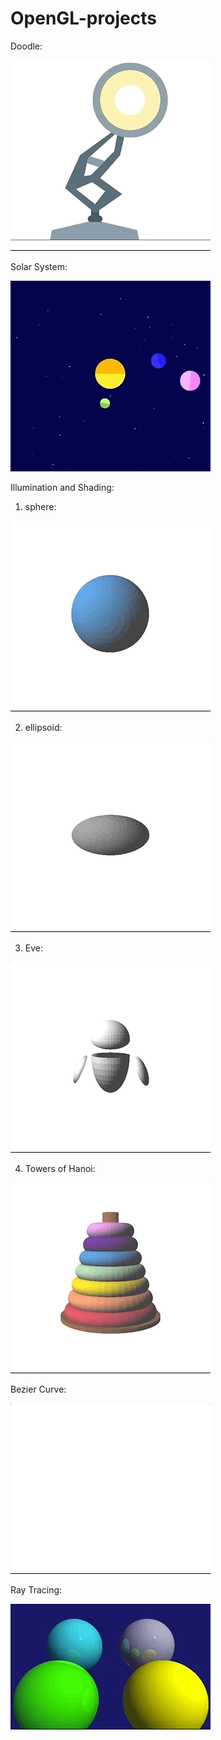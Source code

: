 # OpenGL-projects

Doodle:

![doodle](https://github.com/AnuKritiW/OpenGL-projects/blob/master/Doodle/doodle.gif)

Solar System:

![solarsystem](https://github.com/AnuKritiW/OpenGL-projects/blob/master/Solar-System-Animation/SolarSystem.gif)

Illumination and Shading:

1. sphere:

![sphere](https://github.com/AnuKritiW/OpenGL-projects/blob/master/Illumination-and-Shading/sphere.gif)

2. ellipsoid:

![ellipsoid](https://github.com/AnuKritiW/OpenGL-projects/blob/master/Illumination-and-Shading/ellipsoid.gif)

3. Eve:

![eve](https://github.com/AnuKritiW/OpenGL-projects/blob/master/Illumination-and-Shading/eve.gif)

4. Towers of Hanoi:

![hanoi](https://github.com/AnuKritiW/OpenGL-projects/blob/master/Illumination-and-Shading/hanoi.gif)

Bezier Curve:

![bezier](https://github.com/AnuKritiW/OpenGL-projects/blob/master/BezierCurve/bezier.gif)

Ray Tracing:

![raytrace](https://github.com/AnuKritiW/OpenGL-projects/blob/master/RayTracing/raytrace.gif)
